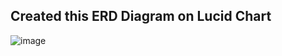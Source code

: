 


## Created this ERD Diagram on Lucid Chart

![image](https://github.com/user-attachments/assets/14eeabde-fdb3-46af-8aeb-aa8d1f4fbe43)

